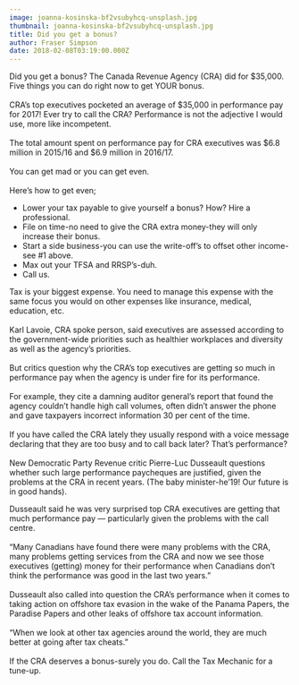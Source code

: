 ```yaml
---
image: joanna-kosinska-bf2vsubyhcq-unsplash.jpg
thumbnail: joanna-kosinska-bf2vsubyhcq-unsplash.jpg
title: Did you get a bonus?
author: Fraser Simpson
date: 2018-02-08T03:19:00.000Z
---
```

Did you get a bonus? The Canada Revenue Agency (CRA) did for $35,000. Five things you can do right now to get YOUR bonus.\
\
CRA’s top executives pocketed an average of $35,000 in performance pay for 2017! Ever try to call the CRA? Performance is not the adjective I would use, more like incompetent.\
\
The total amount spent on performance pay for CRA executives was $6.8 million in 2015/16 and $6.9 million in 2016/17.\
\
You can get mad or you can get even.\
\
Here’s how to get even;

* Lower your tax payable to give yourself a bonus? How? Hire a professional.
* File on time-no need to give the CRA extra money-they will only increase their bonus.
* Start a side business-you can use the write-off’s to offset other income-see #1 above.
* Max out your TFSA and RRSP’s-duh.
* Call us.

Tax is your biggest expense. You need to manage this expense with the same focus you would on other expenses like insurance, medical, education, etc.\
\
Karl Lavoie, CRA spoke person, said executives are assessed according to the government-wide priorities such as healthier workplaces and diversity as well as the agency’s priorities.\
\
But critics question why the CRA’s top executives are getting so much in performance pay when the agency is under fire for its performance.\
\
For example, they cite a damning auditor general’s report that found the agency couldn’t handle high call volumes, often didn’t answer the phone and gave taxpayers incorrect information 30 per cent of the time.\
\
If you have called the CRA lately they usually respond with a voice message declaring that they are too busy and to call back later? That’s performance?\
\
New Democratic Party Revenue critic Pierre-Luc Dusseault questions whether such large performance paycheques are justified, given the problems at the CRA in recent years. (The baby minister-he’19! Our future is in good hands).

Dusseault said he was very surprised top CRA executives are getting that much performance pay — particularly given the problems with the call centre.\
\
“Many Canadians have found there were many problems with the CRA, many problems getting services from the CRA and now we see those executives (getting) money for their performance when Canadians don’t think the performance was good in the last two years.”\
\
Dusseault also called into question the CRA’s performance when it comes to taking action on offshore tax evasion in the wake of the Panama Papers, the Paradise Papers and other leaks of offshore tax account information.\
\
“When we look at other tax agencies around the world, they are much better at going after tax cheats.”\
\
If the CRA deserves a bonus-surely you do. Call the Tax Mechanic for a tune-up.